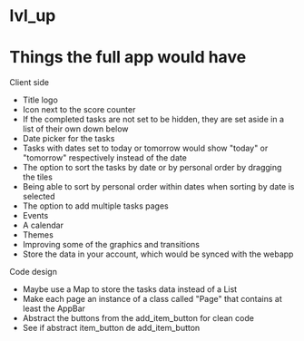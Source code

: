 # lvl_up



# Things the full app would have

Client side

- Title logo
- Icon next to the score counter
- If the completed tasks are not set to be hidden, they are set aside in a list of their own down
  below
- Date picker for the tasks
- Tasks with dates set to today or tomorrow would show "today" or "tomorrow" respectively instead
  of the date
- The option to sort the tasks by date or by personal order by dragging the tiles 
- Being able to sort by personal order within dates when sorting by date is selected
- The option to add multiple tasks pages
- Events
- A calendar
- Themes
- Improving some of the graphics and transitions
- Store the data in your account, which would be synced with the webapp

Code design

- Maybe use a Map to store the tasks data instead of a List
- Make each page an instance of a class called "Page" that contains at least the AppBar
- Abstract the buttons from the add_item_button for clean code
- See if abstract item_button de add_item_button 

